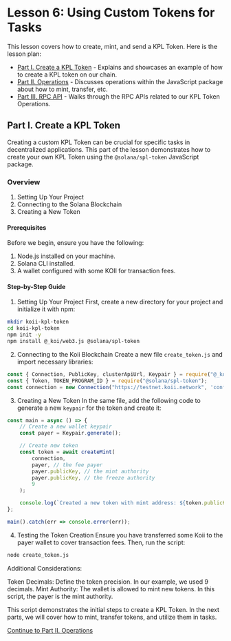 # Lesson 6: Using Custom Tokens for Tasks

This lesson covers how to create, mint, and send a KPL Token. Here is the lesson plan:

- [Part I. Create a KPL Token](./README.md) - Explains and showcases an example of how to create a KPL token on our chain. 
- [Part II. Operations](./PartII.md) - Discusses operations within the JavaScript package about how to mint, transfer, etc. 
- [Part III. RPC API](./PartIII.md) - Walks through the RPC APIs related to our KPL Token Operations. 

## Part I. Create a KPL Token
Creating a custom KPL Token can be crucial for specific tasks in decentralized applications. This part of the lesson demonstrates how to create your own KPL Token using the `@solana/spl-token` JavaScript package.

### Overview
1. Setting Up Your Project
2. Connecting to the Solana Blockchain
3. Creating a New Token

#### Prerequisites
Before we begin, ensure you have the following:

1. Node.js installed on your machine.
2. Solana CLI installed.
3. A wallet configured with some KOII for transaction fees.

#### Step-by-Step Guide

1. Setting Up Your Project
First, create a new directory for your project and initialize it with npm:
```bash
mkdir koii-kpl-token
cd koii-kpl-token
npm init -y
npm install @_koi/web3.js @solana/spl-token
```

2. Connecting to the Koii Blockchain
Create a new file `create_token.js` and import necessary libraries:

```javascript
const { Connection, PublicKey, clusterApiUrl, Keypair } = require("@_koi/web3.js");
const { Token, TOKEN_PROGRAM_ID } = require("@solana/spl-token");
const connection = new Connection("https://testnet.koii.network", 'confirmed');
```

3. Creating a New Token
In the same file, add the following code to generate a new `keypair` for the token and create it:

```javascript
const main = async () => {
    // Create a new wallet keypair
    const payer = Keypair.generate();

    // Create new token
    const token = await createMint(
        connection,
        payer, // the fee payer
        payer.publicKey, // the mint authority
        payer.publicKey, // the freeze authority
        9
    );

    console.log(`Created a new token with mint address: ${token.publicKey.toBase58()}`);
};

main().catch(err => console.error(err));
```

4. Testing the Token Creation
Ensure you have transferred some Koii to the payer wallet to cover transaction fees. Then, run the script:

```bash
node create_token.js
```
Additional Considerations: 

Token Decimals: Define the token precision. In our example, we used 9 decimals.
Mint Authority: The wallet is allowed to mint new tokens. In this script, the payer is the mint authority.

This script demonstrates the initial steps to create a KPL Token. In the next parts, we will cover how to mint, transfer tokens, and utilize them in tasks.

[Continue to Part II. Operations](./PartII.md)
